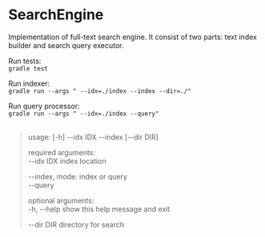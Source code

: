 # SearchEngine

Implementation of full-text search engine.
It consist of two parts: text index builder and search query executor.

Run tests:   
`gradle test`

Run indexer:  
`gradle run --args " --idx=./index --index --dir=./"`

Run query processor:   
`gradle run --args " --idx=./index --query"`
<br>
<br>
> usage: [-h] --idx IDX --index [--dir DIR]
>   
> required arguments:  
>  --idx IDX   index location  
>
>  --index,    mode: index or query  
>  --query  
>  
>  
> optional arguments:  
>  -h, --help  show this help message and exit  
>  
>  --dir DIR   directory for search  
